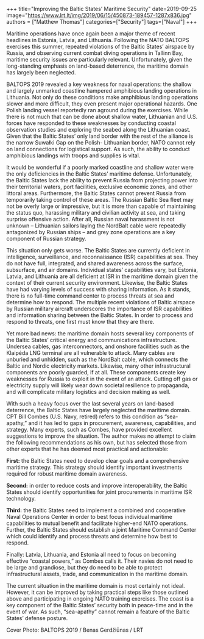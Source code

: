 ﻿+++
title="Improving the Baltic States’ Maritime Security"
date=2019-09-25
image="https://www.lrt.lt/img/2019/06/15/450873-189457-1287x836.jpg"
authors = ["Matthew Thomas"]
categories=["Security"]
tags=["Naval"]
+++

Maritime operations have once again been a major theme of recent headlines in Estonia, Latvia, and Lithuania. Following the NATO BALTOPS exercises this summer, repeated violations of the Baltic States’ airspace by Russia, and observing current combat diving operations in Tallinn Bay, maritime security issues are particularly relevant. Unfortunately, given the long-standing emphasis on land-based
deterrence, the maritime domain has largely been neglected.

BALTOPS 2019 revealed a key weakness for naval operations: the shallow and largely unmarked
coastline hampered amphibious landing operations in Lithuania. Not only do these conditions make
amphibious landing operations slower and more difficult, they even present major operational hazards.
One Polish landing vessel reportedly ran aground during the exercises. While there is not much that can
be done about shallow water, Lithuanian and U.S. forces have responded to these weaknesses by
conducting coastal observation studies and exploring the seabed along the Lithuanian coast. Given that
the Baltic States’ only land border with the rest of the alliance is the narrow Suwałki Gap on the Polish-
Lithuanian border, NATO cannot rely on land connections for logistical support. As such, the ability to
conduct amphibious landings with troops and supplies is vital.

It would be wonderful if a poorly marked coastline and shallow water were the only deficiencies in the
Baltic States’ maritime defense. Unfortunately, the Baltic States lack the ability to prevent Russia from
projecting power into their territorial waters, port facilities, exclusive economic zones, and other littoral
areas. Furthermore, the Baltic States cannot prevent Russia from temporarily taking control of these areas.
The Russian Baltic Sea fleet may not be overly large or impressive, but it is more than capable of
maintaining the status quo, harassing military and civilian activity at sea, and taking surprise offensive
action. After all, Russian naval harassment is not unknown – Lithuanian sailors laying the NordBalt cable
were repeatedly antagonized by Russian ships – and grey zone operations are a key component of Russian
strategy.

This situation only gets worse. The Baltic States are currently deficient in intelligence,
surveillance, and reconnaissance (ISR) capabilities at sea. They do not have full, integrated, and shared
awareness across the surface, subsurface, and air domains. Individual states’ capabilities vary, but
Estonia, Latvia, and Lithuania are all deficient at ISR in the maritime domain given the context of their
current security environment. Likewise, the Baltic States have had varying levels of success with sharing
information. As it stands, there is no full-time command center to process threats at sea and determine
how to respond. The multiple recent violations of Baltic airspace by Russian military aircraft underscores
the importance of ISR capabilities and information sharing between the Baltic States. In order to process
and respond to threats, one first must know that they are there.

Yet more bad news: the maritime domain hosts several key components of the Baltic States’
critical energy and communications infrastructure. Undersea cables, gas interconnectors, and onshore
facilities such as the Klaipėda LNG terminal are all vulnerable to attack. Many cables are unburied and
unhidden, such as the NordBalt cable, which connects the Baltic and Nordic electricity markets. Likewise,
many other infrastructural components are poorly guarded, if at all. These components create key
weaknesses for Russia to exploit in the event of an attack. Cutting off gas or electricity supply will likely
wear down societal resilience to propaganda, and will complicate military logistics and decision making
as well.

With such a heavy focus over the last several years on land-based deterrence, the Baltic States have
largely neglected the maritime domain. CPT Bill Combes (U.S. Navy, retired) refers to this condition as
“sea-apathy,” and it has led to gaps in procurement, awareness, capabilities, and strategy. Many experts,
such as Combes, have provided excellent suggestions to improve the situation. The author makes no
attempt to claim the following recommendations as his own, but has selected those from other experts that
he has deemed most practical and actionable:

**First:** the Baltic States need to develop clear goals and a comprehensive maritime strategy. This
strategy should identify important investments required for robust maritime domain awareness.

**Second:** in order to reduce costs and improve interoperability, the Baltic States should identify
opportunities for joint procurements in maritime ISR technology.

**Third:** the Baltic States need to implement a combined and cooperative Naval Operations Center
in order to best focus individual maritime capabilities to mutual benefit and facilitate higher-end NATO
operations. Further, the Baltic States should establish a joint Maritime Command Center which could
identify and process threats and determine how best to respond.

Finally: Latvia, Lithuania, and Estonia all need to focus on becoming effective “coastal powers,”
as Combes calls it. Their navies do not need to be large and grandiose, but they do need to be able to
protect infrastructural assets, trade, and communication in the maritime domain.

The current situation in the maritime domain is most certainly not ideal. However, it can be
improved by taking practical steps like those outlined above and participating in ongoing NATO training
exercises. The coast is a key component of the Baltic States’ security both in peace-time and in the event
of war. As such, “sea-apathy” cannot remain a feature of the Baltic States’ defense posture.

Cover Photo: BALTOPS 2019 / Benas Gerdžiūnas / LRT

